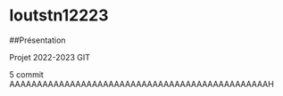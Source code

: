 # loutstn12223

##Présentation

Projet 2022-2023 GIT

5 commit
AAAAAAAAAAAAAAAAAAAAAAAAAAAAAAAAAAAAAAAAAAAAAAAH
